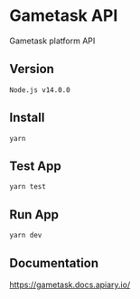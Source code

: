 # Gametask API

Gametask platform API

## Version

    Node.js v14.0.0

## Install

    yarn

## Test App

    yarn test

## Run App

    yarn dev

## Documentation

https://gametask.docs.apiary.io/
